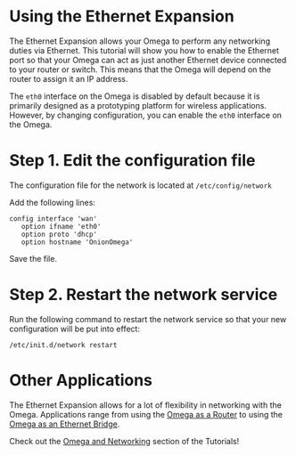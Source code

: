 # Using the Ethernet Expansion

The Ethernet Expansion allows your Omega to perform any networking duties via Ethernet. This tutorial will show you how to enable the Ethernet port so that your Omega can act as just another Ethernet device connected to your router or switch. This means that the Omega will depend on the router to assign it an IP address.

The `eth0` interface on the Omega is disabled by default because it is primarily designed as a prototyping platform for wireless applications. However, by changing configuration, you can enable the `eth0` interface on the Omega.

# Step 1. Edit the configuration file

The configuration file for the network is located at `/etc/config/network`

Add the following lines:

```
config interface 'wan' 
   option ifname 'eth0' 
   option proto 'dhcp'   
   option hostname 'OnionOmega'
```

Save the file.

# Step 2. Restart the network service

Run the following command to restart the network service so that your new configuration will be put into effect:

```
/etc/init.d/network restart
```


# Other Applications

The Ethernet Expansion allows for a lot of flexibility in networking with the Omega. Applications range from using the [Omega as a Router](https://wiki.onion.io/Tutorials/Using-Omega-As-A-Router) to using the [Omega as an Ethernet Bridge](https://wiki.onion.io/Tutorials/Using-Omega-As-Wifi-Ethernet-Bridge).

Check out the [Omega and Networking](https://wiki.onion.io/Tutorials/Contents#the-omega-and-connectivity_the-omega-and-networking) section of the Tutorials!
